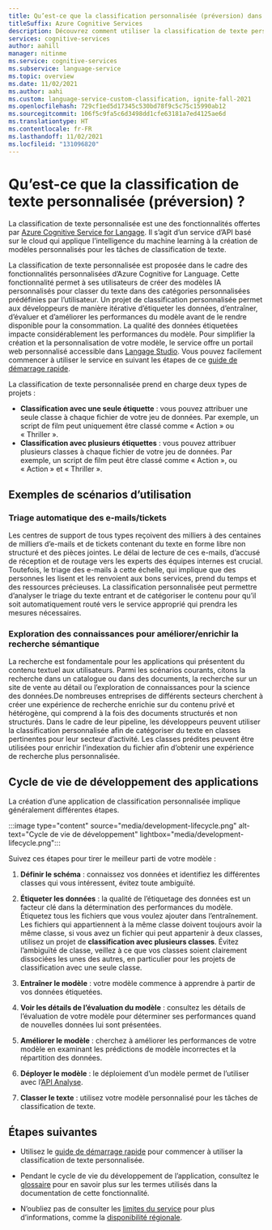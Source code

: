 ```yaml
---
title: Qu’est-ce que la classification personnalisée (préversion) dans Azure Cognitive Service for Langage ?
titleSuffix: Azure Cognitive Services
description: Découvrez comment utiliser la classification de texte personnalisée.
services: cognitive-services
author: aahill
manager: nitinme
ms.service: cognitive-services
ms.subservice: language-service
ms.topic: overview
ms.date: 11/02/2021
ms.author: aahi
ms.custom: language-service-custom-classification, ignite-fall-2021
ms.openlocfilehash: 729cf1ed5d17345c530bd78f9c5c75c15990ab12
ms.sourcegitcommit: 106f5c9fa5c6d3498dd1cfe63181a7ed4125ae6d
ms.translationtype: HT
ms.contentlocale: fr-FR
ms.lasthandoff: 11/02/2021
ms.locfileid: "131096820"
---
```

# <a name="what-is-custom-text-classification-preview"></a>Qu’est-ce que la classification de texte personnalisée (préversion) ?

La classification de texte personnalisée est une des fonctionnalités offertes par [Azure Cognitive Service for Langage](../overview.md). Il s’agit d’un service d’API basé sur le cloud qui applique l’intelligence du machine learning à la création de modèles personnalisés pour les tâches de classification de texte. 

La classification de texte personnalisée est proposée dans le cadre des fonctionnalités personnalisées d’Azure Cognitive for Language. Cette fonctionnalité permet à ses utilisateurs de créer des modèles IA personnalisés pour classer du texte dans des catégories personnalisées prédéfinies par l’utilisateur. Un projet de classification personnalisée permet aux développeurs de manière itérative d’étiqueter les données, d’entraîner, d’évaluer et d’améliorer les performances du modèle avant de le rendre disponible pour la consommation. La qualité des données étiquetées impacte considérablement les performances du modèle. Pour simplifier la création et la personnalisation de votre modèle, le service offre un portail web personnalisé accessible dans [Langage Studio](https://aka.ms/languageStudio). Vous pouvez facilement commencer à utiliser le service en suivant les étapes de ce [guide de démarrage rapide](quickstart.md). 

La classification de texte personnalisée prend en charge deux types de projets : 

* **Classification avec une seule étiquette** : vous pouvez attribuer une seule classe à chaque fichier de votre jeu de données. Par exemple, un script de film peut uniquement être classé comme « Action » ou « Thriller ». 
* **Classification avec plusieurs étiquettes** : vous pouvez attribuer plusieurs classes à chaque fichier de votre jeu de données. Par exemple, un script de film peut être classé comme « Action », ou « Action » et « Thriller ». 

## <a name="example-usage-scenarios"></a>Exemples de scénarios d’utilisation

### <a name="automatic-emailsticket-triage"></a>Triage automatique des e-mails/tickets

Les centres de support de tous types reçoivent des milliers à des centaines de milliers d’e-mails et de tickets contenant du texte en forme libre non structuré et des pièces jointes. Le délai de lecture de ces e-mails, d’accusé de réception et de routage vers les experts des équipes internes est crucial. Toutefois, le triage des e-mails à cette échelle, qui implique que des personnes les lisent et les renvoient aux bons services, prend du temps et des ressources précieuses. La classification personnalisée peut permettre d’analyser le triage du texte entrant et de catégoriser le contenu pour qu’il soit automatiquement routé vers le service approprié qui prendra les mesures nécessaires.

### <a name="knowledge-mining-to-enhanceenrich-semantic-search"></a>Exploration des connaissances pour améliorer/enrichir la recherche sémantique

La recherche est fondamentale pour les applications qui présentent du contenu textuel aux utilisateurs. Parmi les scénarios courants, citons la recherche dans un catalogue ou dans des documents, la recherche sur un site de vente au détail ou l’exploration de connaissances pour la science des données.De nombreuses entreprises de différents secteurs cherchent à créer une expérience de recherche enrichie sur du contenu privé et hétérogène, qui comprend à la fois des documents structurés et non structurés. Dans le cadre de leur pipeline, les développeurs peuvent utiliser la classification personnalisée afin de catégoriser du texte en classes pertinentes pour leur secteur d’activité. Les classes prédites peuvent être utilisées pour enrichir l’indexation du fichier afin d’obtenir une expérience de recherche plus personnalisée. 

## <a name="application-development-lifecycle"></a>Cycle de vie de développement des applications

La création d’une application de classification personnalisée implique généralement différentes étapes. 

:::image type="content" source="media/development-lifecycle.png" alt-text="Cycle de vie de développement" lightbox="media/development-lifecycle.png":::

Suivez ces étapes pour tirer le meilleur parti de votre modèle :

1. **Définir le schéma** : connaissez vos données et identifiez les différentes classes qui vous intéressent, évitez toute ambiguïté.

2. **Étiqueter les données** : la qualité de l’étiquetage des données est un facteur clé dans la détermination des performances du modèle. Étiquetez tous les fichiers que vous voulez ajouter dans l’entraînement. Les fichiers qui appartiennent à la même classe doivent toujours avoir la même classe, si vous avez un fichier qui peut appartenir à deux classes, utilisez un projet de **classification avec plusieurs classes**. Évitez l’ambiguïté de classe, veillez à ce que vos classes soient clairement dissociées les unes des autres, en particulier pour les projets de classification avec une seule classe.

3. **Entraîner le modèle** : votre modèle commence à apprendre à partir de vos données étiquetées.

4. **Voir les détails de l’évaluation du modèle** : consultez les détails de l’évaluation de votre modèle pour déterminer ses performances quand de nouvelles données lui sont présentées.

5. **Améliorer le modèle** : cherchez à améliorer les performances de votre modèle en examinant les prédictions de modèle incorrectes et la répartition des données.

6. **Déployer le modèle** : le déploiement d’un modèle permet de l’utiliser avec l’[API Analyse](https://aka.ms/ct-runtime-swagger).

7. **Classer le texte** : utilisez votre modèle personnalisé pour les tâches de classification de texte.

## <a name="next-steps"></a>Étapes suivantes

* Utilisez le [guide de démarrage rapide](quickstart.md) pour commencer à utiliser la classification de texte personnalisée.  

* Pendant le cycle de vie du développement de l’application, consultez le [glossaire](glossary.md) pour en savoir plus sur les termes utilisés dans la documentation de cette fonctionnalité. 

* N’oubliez pas de consulter les [limites du service](service-limits.md) pour plus d’informations, comme la [disponibilité régionale](service-limits.md#regional-availability).
